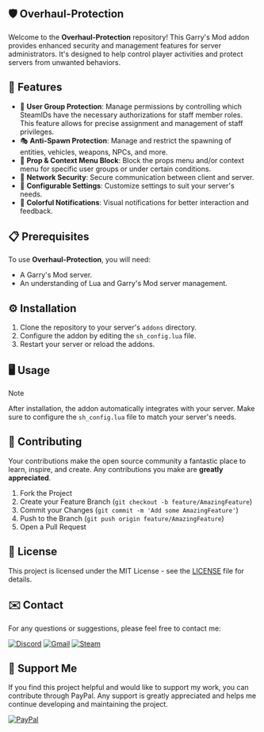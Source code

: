 ## 🛡️ Overhaul-Protection
Welcome to the **Overhaul-Protection** repository! This Garry's Mod addon provides enhanced security and management features for server administrators. It's designed to help control player activities and protect servers from unwanted behaviors.

## 🌟 Features

- 🚫 **User Group Protection**: Manage permissions by controlling which SteamIDs have the necessary authorizations for staff member roles. This feature allows for precise assignment and management of staff privileges.
- 🎭 **Anti-Spawn Protection**: Manage and restrict the spawning of entities, vehicles, weapons, NPCs, and more.
- 🚷 **Prop & Context Menu Block**: Block the props menu and/or context menu for specific user groups or under certain conditions.
- 📡 **Network Security**: Secure communication between client and server.
- 📑 **Configurable Settings**: Customize settings to suit your server's needs.
- 🌈 **Colorful Notifications**: Visual notifications for better interaction and feedback.

## 📋 Prerequisites

To use **Overhaul-Protection**, you will need:

- A Garry's Mod server.
- An understanding of Lua and Garry's Mod server management.

## ⚙️ Installation

1. Clone the repository to your server's ``addons`` directory.
2. Configure the addon by editing the ``sh_config.lua`` file.
3. Restart your server or reload the addons.

## 🖥️ Usage
> [!NOTE]
> After installation, the addon automatically integrates with your server. Make sure to configure the ``sh_config.lua`` file to match your server's needs.

## 🤝 Contributing

Your contributions make the open source community a fantastic place to learn, inspire, and create. Any contributions you make are **greatly appreciated**.

1. Fork the Project
2. Create your Feature Branch (`git checkout -b feature/AmazingFeature`)
3. Commit your Changes (`git commit -m 'Add some AmazingFeature'`)
4. Push to the Branch (`git push origin feature/AmazingFeature`)
5. Open a Pull Request

## 📝 License

This project is licensed under the MIT License - see the [LICENSE](LICENSE) file for details.

## ✉️ Contact

For any questions or suggestions, please feel free to contact me:

[![Discord](https://img.shields.io/badge/Discord-%235865F2.svg?style=for-the-badge&logo=discord&logoColor=white)](https://discord.gg/w92W7XR9Yg)
[![Gmail](https://img.shields.io/badge/Gmail-D14836?style=for-the-badge&logo=gmail&logoColor=white)](mailto:deadgolden9122@gmail.com)
[![Steam](https://img.shields.io/badge/steam-%23000000.svg?style=for-the-badge&logo=steam&logoColor=white)](https://steamcommunity.com/id/DeAdGoLdEn/)

## 💖 Support Me

If you find this project helpful and would like to support my work, you can contribute through PayPal. Any support is greatly appreciated and helps me continue developing and maintaining the project.

[![PayPal](https://img.shields.io/badge/PayPal-00457C?style=for-the-badge&logo=paypal&logoColor=white)](https://paypal.me/DeadGolden0)

